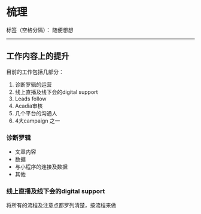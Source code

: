 # 梳理

标签（空格分隔）： 随便想想

---

## 工作内容上的提升
目前的工作包括几部分：
1. 诊断罗辑的运营
2. 线上直播及线下会的digital support
3. Leads follow
4. Acadia审核
5. 几个平台的沟通人
6. 4大campaign 之一

### 诊断罗辑
- 文章内容
- 数据
- 与小程序的连接及数据
- 其他


### 线上直播及线下会的digital support
将所有的流程及注意点都罗列清楚，按流程来做

